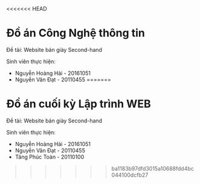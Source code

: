 <<<<<<< HEAD
# Đồ án Công Nghệ thông tin
Đề tài: Website bán giày Second-hand

Sinh viên thực hiện:
 - Nguyễn Hoàng Hải - 20161051
 - Nguyễn Văn Đạt - 20110455
=======
# Đồ án cuối kỳ Lập trình WEB

Đề tài: Website bán giày Second-hand

Sinh viên thực hiện:
  - Nguyễn Hoàng Hải - 20161051
  - Nguyễn Văn Đạt - 20110455
  - Tăng Phúc Toàn - 20110100
>>>>>>> ba1183b97dfd3015a10688fdd4bc044100dcfb27

